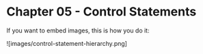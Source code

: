 # Chapter 05 - Control Statements

If you want to embed images, this is how you do it:

![images/control-statement-hierarchy.png]
